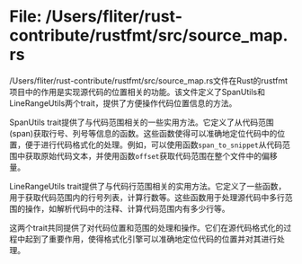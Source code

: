 # File: /Users/fliter/rust-contribute/rustfmt/src/source_map.rs

/Users/fliter/rust-contribute/rustfmt/src/source_map.rs文件在Rust的rustfmt项目中的作用是实现源代码的位置相关的功能。该文件定义了SpanUtils和LineRangeUtils两个trait，提供了方便操作代码位置信息的方法。

SpanUtils trait提供了与代码范围相关的一些实用方法。它定义了从代码范围(span)获取行号、列号等信息的函数。这些函数使得可以准确地定位代码中的位置，便于进行代码格式化的处理。例如，可以使用函数`span_to_snippet`从代码范围中获取原始代码文本，并使用函数`offset`获取代码范围在整个文件中的偏移量。

LineRangeUtils trait提供了与代码行范围相关的实用方法。它定义了一些函数，用于获取代码范围内的行号列表，计算行数等。这些函数用于处理源代码中多行范围的操作，如解析代码中的注释、计算代码范围内有多少行等。

这两个trait共同提供了对代码位置和范围的处理和操作。它们在源代码格式化的过程中起到了重要作用，使得格式化引擎可以准确地定位代码的位置并对其进行处理。

